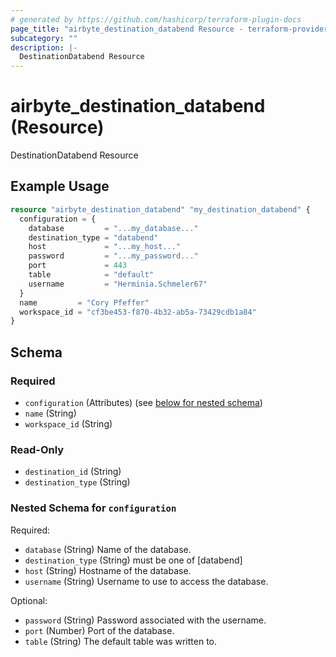 ```yaml
---
# generated by https://github.com/hashicorp/terraform-plugin-docs
page_title: "airbyte_destination_databend Resource - terraform-provider-airbyte"
subcategory: ""
description: |-
  DestinationDatabend Resource
---
```


# airbyte_destination_databend (Resource)

DestinationDatabend Resource

## Example Usage

```terraform
resource "airbyte_destination_databend" "my_destination_databend" {
  configuration = {
    database         = "...my_database..."
    destination_type = "databend"
    host             = "...my_host..."
    password         = "...my_password..."
    port             = 443
    table            = "default"
    username         = "Herminia.Schmeler67"
  }
  name         = "Cory Pfeffer"
  workspace_id = "cf3be453-f870-4b32-ab5a-73429cdb1a84"
}
```

<!-- schema generated by tfplugindocs -->
## Schema

### Required

- `configuration` (Attributes) (see [below for nested schema](#nestedatt--configuration))
- `name` (String)
- `workspace_id` (String)

### Read-Only

- `destination_id` (String)
- `destination_type` (String)

<a id="nestedatt--configuration"></a>
### Nested Schema for `configuration`

Required:

- `database` (String) Name of the database.
- `destination_type` (String) must be one of [databend]
- `host` (String) Hostname of the database.
- `username` (String) Username to use to access the database.

Optional:

- `password` (String) Password associated with the username.
- `port` (Number) Port of the database.
- `table` (String) The default  table was written to.


